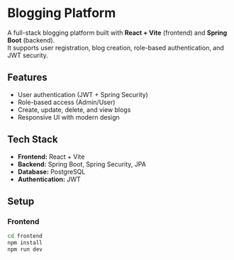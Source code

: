 # Blogging Platform

A full-stack blogging platform built with **React + Vite** (frontend) and **Spring Boot** (backend).  
It supports user registration, blog creation, role-based authentication, and JWT security.

## Features
- User authentication (JWT + Spring Security)
- Role-based access (Admin/User)
- Create, update, delete, and view blogs
- Responsive UI with modern design

## Tech Stack
- **Frontend:** React + Vite
- **Backend:** Spring Boot, Spring Security, JPA
- **Database:** PostgreSQL
- **Authentication:** JWT

## Setup
### Frontend
```bash
cd frontend
npm install
npm run dev
